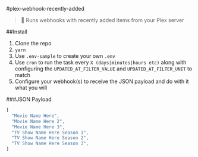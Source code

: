 #plex-webhook-recently-added
> :link: Runs webhooks with recently added items from your Plex server

##Install
1. Clone the repo
2. `yarn`
3. Use `.env-sample` to create your own `.env`
4. Use `cron` to run the task every `X (days|minutes|hours etc)` along with configuring the `UPDATED_AT_FILTER_VALUE` and `UPDATED_AT_FILTER_UNIT` to match
5. Configure your webhook(s) to receive the JSON payload and do with it what you will

###JSON Payload
```javascript
[
  "Movie Name Here",
  "Movie Name Here 2",
  "Movie Name Here 3",
  "TV Show Name Here Season 1",
  "TV Show Name Here Season 2",
  "TV Show Name Here Season 3",
]
```
